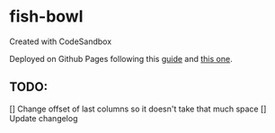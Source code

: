 # fish-bowl

Created with CodeSandbox

Deployed on Github Pages following this [guide](https://stackoverflow.com/questions/58576615/deploying-react-app-from-codesandbox-to-github-pages) and [this one](https://github.com/gitname/react-gh-pages/tree/master).

## TODO:

[] Change offset of last columns so it doesn't take that much space
[] Update changelog